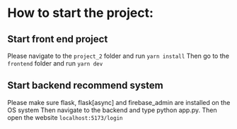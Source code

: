 # How to start the project:

## Start front end project 
Please navigate to the `project_2` folder and run `yarn install`
Then go to the `frontend` folder and run `yarn dev`

## Start backend recommend system
Please make sure flask, flask[async] and firebase_admin are installed on the OS system
Then navigate to the backend and type python app.py.
Then open the website `localhost:5173/login`